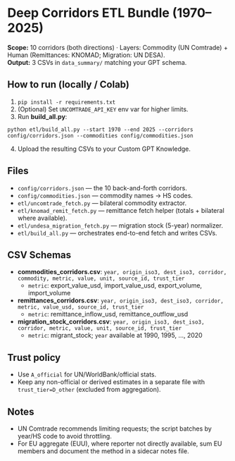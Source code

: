 
# Deep Corridors ETL Bundle (1970–2025)
**Scope:** 10 corridors (both directions) · Layers: Commodity (UN Comtrade) + Human (Remittances: KNOMAD; Migration: UN DESA).  
**Output:** 3 CSVs in `data_summary/` matching your GPT schema.

## How to run (locally / Colab)
1) `pip install -r requirements.txt`
2) (Optional) Set `UNCOMTRADE_API_KEY` env var for higher limits.
3) Run **build_all.py**:
```
python etl/build_all.py --start 1970 --end 2025 --corridors config/corridors.json --commodities config/commodities.json
```
4) Upload the resulting CSVs to your Custom GPT Knowledge.

## Files
- `config/corridors.json` — the 10 back-and-forth corridors.
- `config/commodities.json` — commodity names → HS codes.
- `etl/uncomtrade_fetch.py` — bilateral commodity extractor.
- `etl/knomad_remit_fetch.py` — remittance fetch helper (totals + bilateral where available).
- `etl/undesa_migration_fetch.py` — migration stock (5-year) normalizer.
- `etl/build_all.py` — orchestrates end-to-end fetch and writes CSVs.

## CSV Schemas
- **commodities_corridors.csv**: `year, origin_iso3, dest_iso3, corridor, commodity, metric, value, unit, source_id, trust_tier`
  - `metric`: export_value_usd, import_value_usd, export_volume, import_volume
- **remittances_corridors.csv**: `year, origin_iso3, dest_iso3, corridor, metric, value_usd, source_id, trust_tier`
  - `metric`: remittance_inflow_usd, remittance_outflow_usd
- **migration_stock_corridors.csv**: `year, origin_iso3, dest_iso3, corridor, metric, value, unit, source_id, trust_tier`
  - `metric`: migrant_stock; `year` available at 1990, 1995, ..., 2020

## Trust policy
- Use `A_official` for UN/WorldBank/official stats.
- Keep any non-official or derived estimates in a separate file with `trust_tier=D_other` (excluded from aggregation).

## Notes
- UN Comtrade recommends limiting requests; the script batches by year/HS code to avoid throttling.
- For EU aggregate (EUU), where reporter not directly available, sum EU members and document the method in a sidecar notes file.
